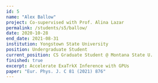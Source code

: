 ```yaml
---
id: 5
name: "Alex Ballow"
project: Co-supervised with Prof. Alina Lazar
permalink: /students/s5/ballow/
date: 2020-10-28
end_date: 2021-08-31
institution: Yongstown State University
position: Undergraduate Student
current_position: CS Graduate Student @ Montana State U.
finished: true
excerpt: Accelerate ExaTrkX Inference with GPUs
paper: "Eur. Phys. J. C 81 (2021) 876"
---
```

